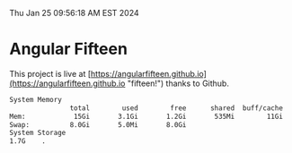 Thu Jan 25 09:56:18 AM EST 2024

# Angular Fifteen


This project is live at [https://angularfifteen.github.io](https://angularfifteen.github.io "fifteen!") thanks to Github.

```bash
System Memory
               total        used        free      shared  buff/cache   available
Mem:            15Gi       3.1Gi       1.2Gi       535Mi        11Gi        12Gi
Swap:          8.0Gi       5.0Mi       8.0Gi
System Storage
1.7G	.
```
```bash
